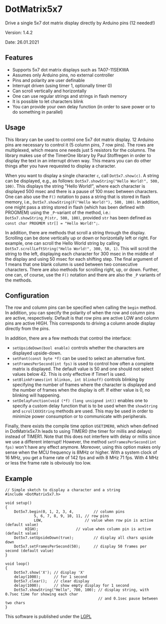 # DotMatrix5x7
Drive a single 5x7 dot matrix display directly by Arduino pins (12 needed!)

Version: 1.4.2

Date:  26.01.2021

## Features

* Supports 5x7 dot matrix displays such as TA07-11SEKWA
* Assumes only Arduino pins, no external controller
* Pins and polarity are user definable
* Interrupt driven (using timer 1, optionally timer 0)
* Can scroll vertically and horizontally
* One can use regular strings and strings in flash memory
* It is possible to let characters blink
* You can provide your own delay function (in order to save power or to do something in parallel)

## Usage

This library can be used to control one 5x7 dot matrix display. 12 Arduino pins are necessary to control it (5 column pins, 7 row pins). The rows are multiplexed, which means one needs just 5 resistors for the columns. The library makes use of the TimerOne library by Paul Stoffregen in order to display the text in an interrupt driven way. This means you can do other things after you have requested to display a character.

When you want to display a single character `c`, call `Dot5x7.show(c)`. A string can be displayed, e.g., as follows: `Dot5x7.showString("Hello World!", 500, 100)`. This displays the string "Hello World!", where each character is displayed 500 msec and there is a pause of 100 msec between characters. One can also use the `F()` notation to pass a string that is stored in flash memory, i.e., `Dot5x7.showString(F("Hello World!"), 500, 100)`. In addition, one might pass a string stored in flash (which has been defined with PROGMEM) using the `_P`-variant of the method, i.e.: `Dot5x7.showString_P(str, 500, 100)`, provided `str` has been defined as `const char PROGMEM str[] = "Hello World!";`.

In addition, there are methods that scroll a string through the display. Scrolling can be done vertically up or down or horizontally left or right. For example, one can scroll the Hello World string by calling `Dot5x7.scrollLeftString("Hello World!", 300, 50, 1)`. This will scroll the string to the left, displaying each character for 300 msec in the middle of the display and using 50 msec for each shifting step. The final argument of 1 means that one blank column is used between two consecutive characters. There are also methods for scrolling right, up, or down. Further, one can, of course, use the `F()` notation and there are also the `_P` variants of the methods. 

## Configuration

The row and column pins can be specified when calling the `begin` method. In addition, you can specify the polarity of when the row and column pins are active, respectively. Default is that row pins are active LOW and column pins are active HIGH. This corresponds to driving a column anode display directly from the pins.

In addition, there are a few methods that control the interface:

- `setUpsideDown(bool enable)` controls whether the characters are displayed upside-down.
- `setFont(const byte *f)` can be used to select an alternative font.
- `setFramesPerSecond(int fps)` is used to control how often a complete matrix is displayed. The default value is 50 and one should not select values below 42. This is only effective if Timer1 is used.
- `setBlinkFrames(int blinkon, int blinkoff)` controls blinking by specifying the number of frames where the character is displayed and the number of frames when the display is off. If either value is 0, no blinking will happening.
- `setDelayFunction(void (*f) (long unsigned int))` enables one to specify a custom delay function that is to be used when the `showString` and `scrollXXXString` methods are used. This may be used in order to minimize power consumption or to communicate with peripherals.

Finally, there exists the compile time option `USETIMER0`, which when defined in DotMatrix5x7.h leads to using TIMER0 (the timer for millis and delays) instead of TIMER1. Note that this does not interfere with delay or millis since we use a different interrupt! However, the method `setFramesPerSecond(int fps)` won't have any effect anymore. Moreover, using this option makes only sense when the MCU frequency is 8MHz or higher. With a system clock of 16 MHz, you get a frame rate of 142 fps and with 8 MHz 71 fps. With 4 MHz or less the frame rate is obviously too low.



## Example

	// Simple sketch to display a character and a string
	#include <DotMatrix5x7.h>

	void setup()
	{
	    Dot5x7.begin(0, 1, 2, 3, 4,         // column pins
		         5, 6, 7, 8, 9, 10, 11, // row pins
		         LOW,                   // value when row pin is active (default value)
			 HIGH);                 // value when column pin is active (default value)
	    Dot5x7.setUpsideDown(true);         // display all chars upside down
	    Dot5x7.setFramesPerSecond(50);      // display 50 frames per second (default value)			 
	}	 

	void loop()
	{
		Dot5x7.show('X'); // display 'X'
		delay(1000);      // for 1 second
		Dot5x7.clear();   // clear display
		delay(1000);      // show empty display for 1 second
		Dot5x7.showString("Hello", 700, 100); // display string, with 0.7sec time for showing each char
		                                      // and 0.1sec pause between two chars
	}

This software is published under the [LGPL](http://www.gnu.org/licenses/lgpl-3.0.html)
